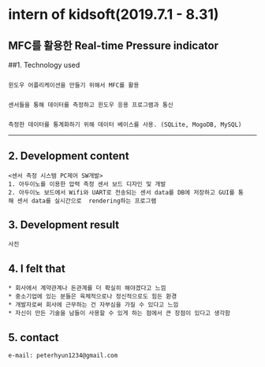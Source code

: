 # intern of kidsoft(2019.7.1 - 8.31)
MFC를 활용한 Real-time Pressure indicator
-------------------------------------
##1. Technology used
### <MFC>
    윈도우 어플리케이션을 만들기 위해서 MFC를 활용
### <Arduino>
    센서들을 통해 데이터를 측정하고 윈도우 응용 프로그램과 통신  
### <Database>   
    측정한 데이터를 통계화하기 위해 데이터 베이스를 사용. (SQLite, MogoDB, MySQL)
---------------------------------------------
## 2. Development content
    <센서 측정 시스템 PC제어 SW개발>
    1. 아두이노를 이용한 압력 측정 센서 보드 디자인 및 개발
    2. 아두이노 보드에서 Wifi와 UART로 전송되는 센서 data를 DB에 저장하고 GUI를 통해 센서 data를 실시간으로  rendering하는 프로그램 

## 3. Development result
    사진

## 4. I felt that
    * 회사에서 계약관계나 돈관계를 더 확실히 해야겠다고 느낌
    * 중소기업에 있는 분들은 육체적으로나 정신적으로도 힘든 환경
    * 개발자로써 회사에 근무하는 건 자부심을 가질 수 있다고 느낌
    * 자신이 만든 기술을 남들이 사용할 수 있게 하는 점에서 큰 장점이 있다고 생각함

## 5. contact
    e-mail: peterhyun1234@gmail.com
